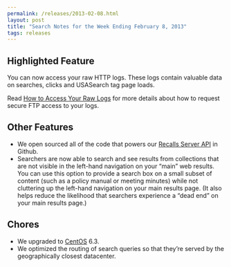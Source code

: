 ```yaml
---
permalink: /releases/2013-02-08.html
layout: post
title: "Search Notes for the Week Ending February 8, 2013"
tags: releases
---
```

<h2>Highlighted Feature</h2>
<p>You can now access your raw HTTP logs. These logs contain valuable data on searches, clicks and USASearch tag page loads. </p>
<p>Read <a href="/blog/how-to-access-your-raw-logs.html">How to Access Your Raw Logs</a> for more details about how to request secure FTP access to your logs.</p>
<h2>Other Features</h2>
<ul><li>We open sourced all of the code that powers our <a href="https://github.com/GSA-OCSIT/recalls_api">Recalls Server API</a> in Github.</li>
<li>Searchers are now able to search and see results from collections that are not visible in the left-hand navigation on your &#8220;main&#8221; web results. You can use this option to provide a search box on a small subset of content (such as a policy manual or meeting minutes) while not cluttering up the left-hand navigation on your main results page. (It also helps reduce the likelihood that searchers experience a &#8220;dead end&#8221; on your main results page.)</li>
</ul><h2>Chores</h2>
<ul><li><span>We upgraded to <a href="http://www.centos.org/">CentOS</a> 6.3.</span></li>
<li>We optimized the routing of search queries so that they&#8217;re served by the geographically closest datacenter. </li>
</ul>
